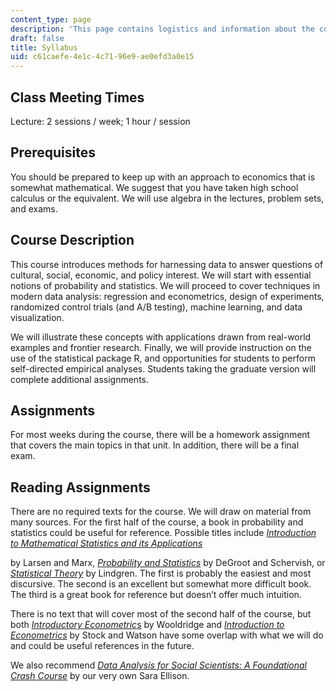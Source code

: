 ```yaml
---
content_type: page
description: 'This page contains logistics and information about the course. '
draft: false
title: Syllabus
uid: c61caefe-4e1c-4c71-96e9-ae0efd3a0e15
---
```

## Class Meeting Times

Lecture: 2 sessions / week; 1 hour / session

## Prerequisites

You should be prepared to keep up with an approach to economics that is somewhat mathematical. We suggest that you have taken high school calculus or the equivalent. We will use algebra in the lectures, problem sets, and exams.

## Course Description

This course introduces methods for harnessing data to answer questions of cultural, social, economic, and policy interest. We will start with essential notions of probability and statistics. We will proceed to cover techniques in modern data analysis: regression and econometrics, design of experiments, randomized control trials (and A/B testing), machine learning, and data visualization.

We will illustrate these concepts with applications drawn from real-world examples and frontier research. Finally, we will provide instruction on the use of the statistical package R, and opportunities for students to perform self-directed empirical analyses. Students taking the graduate version will complete additional assignments. 

## Assignments 

For most weeks during the course, there will be a homework assignment that covers the main topics in that unit. In addition, there will be a final exam. 

## Reading Assignments

There are no required texts for the course. We will draw on material from many sources. For the first half of the course, a book in probability and statistics could be useful for reference. Possible titles include [*Introduction to Mathematical Statistics and its Applications*](https://www.worldcat.org/title/502674159) 

by Larsen and Marx, [*Probability and Statistics*](https://www.worldcat.org/title/1020304276) by DeGroot and Schervish, or [*Statistical Theory*](https://www.worldcat.org/title/1004350727) by Lindgren. The first is probably the easiest and most discursive. The second is an excellent but somewhat more difficult book. The third is a great book for reference but doesn’t offer much intuition.

There is no text that will cover most of the second half of the course, but both [*Introductory Econometric*s](https://www.worldcat.org/title/1030403996) by Wooldridge and [*Introduction to Econometrics*](https://www.worldcat.org/title/1048659442) by Stock and Watson have some overlap with what we will do and could be useful references in the future.

We also recommend [*Data Analysis for Social Scientists: A Foundational Crash Course*](https://www.amazon.com/Data-Analysis-Social-Scientists-Foundational/dp/B0B28N722F/ref=sr_1_1?crid=YU6JZWRPXIFQ&keywords=sara+fisher+ellison&qid=1684332789&sprefix=sara+fisher+ellison%2Caps%2C79&sr=8-1) by our very own Sara Ellison.